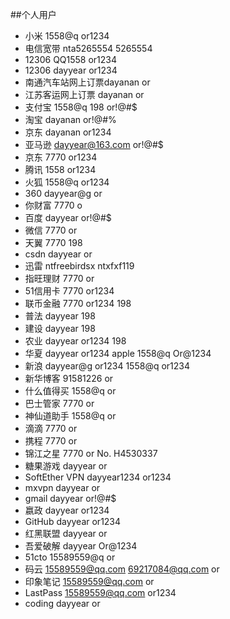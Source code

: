 ##个人用户
- 小米 1558@q or1234
- 电信宽带 nta5265554 5265554
- 12306 QQ1558 or1234
- 12306 dayyear or1234
- 南通汽车站网上订票dayanan or
- 江苏客运网上订票 dayanan or
- 支付宝 1558@q 198 or!@#$
- 淘宝 dayanan or!@#%
- 京东 dayanan or1234
- 亚马逊 dayyear@163.com or!@#$
- 京东 7770 or1234
- 腾讯 1558 or1234
- 火狐 1558@q or1234
- 360 dayyear@g or
- 你财富 7770 o
- 百度 dayyear or!@#$
- 微信 7770 or
- 天翼 7770 198
- csdn dayyear or
- 迅雷 ntfreebirdsx ntxfxf119
- 指旺理财 7770 or
- 51信用卡 7770 or1234
- 联币金融 7770 or1234 198
- 普法 dayyear 198
- 建设 dayyear 198
- 农业 dayyear or1234 198
- 华夏 dayyear or1234
apple 1558@q Or@1234
- 新浪 dayyear@g or1234
1558@q or1234
- 新华博客 91581226 or
- 什么值得买 1558@q or
- 巴士管家 7770 or
- 神仙道助手 1558@q or
- 滴滴 7770 or
- 携程 7770 or
- 锦江之星 7770 or
No. H4530337
- 糖果游戏 dayyear or
- SoftEther VPN dayyear1234 or1234
- mxvpn dayyear or
- gmail dayyear or!@#$
- 嬴政 dayyear or1234
- GitHub dayyear or1234
- 红黑联盟 dayyear or
- 吾爱破解 dayyear Or@1234
- 51cto 15589559@q or
- 码云 15589559@qq.com 69217084@qq.com or
- 印象笔记 15589559@qq.com or
- LastPass 15589559@qq.com or1234
- coding dayyear or